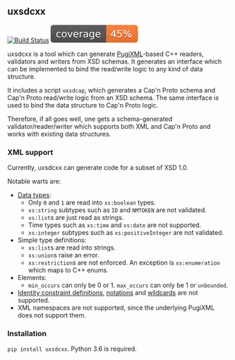 ## uxsdcxx

[![Build Status](https://travis-ci.com/SymbiFlow/uxsdcxx.svg?branch=ci-and-cleanup)](https://travis-ci.com/SymbiFlow/uxsdcxx)
[![Coverage](coverage.svg)]()

uxsdcxx is a tool which can generate [PugiXML](https://github.com/zeux/pugixml)-based C++ readers, validators and writers from XSD schemas. It generates an interface which can be implemented to bind the read/write logic to any kind of data structure.

It includes a script `uxsdcap`, which generates a Cap'n Proto schema and Cap'n Proto read/write logic from an XSD schema. The same interface is used to bind the data structure to Cap'n Proto logic.

Therefore, if all goes well, one gets a schema-generated validator/reader/writer which supports both XML and Cap'n Proto and works with existing data structures.

### XML support

Currently, uxsdcxx can generate code for a subset of XSD 1.0.

Notable warts are:

- [Data types](https://www.w3.org/TR/xmlschema-2/#built-in-datatypes):
	- Only `0` and `1` are read into `xs:boolean` types.
	- `xs:string` subtypes such as `ID` and `NMTOKEN` are not validated.
	- `xs:list`s are just read as strings.
	- Time types such as `xs:time` and `xs:date` are not supported.
	- `xs:integer` subtypes such as `xs:positiveInteger` are not validated.
- Simple type definitions:
	- `xs:list`s are read into strings.
	- `xs:union`s raise an error.
	- `xs:restriction`s are not enforced. An exception is `xs:enumeration` which maps to C++ enums.
- Elements:
	- `min_occurs` can only be 0 or 1. `max_occurs` can only be 1 or `unbounded`.
- [Identity constraint definitions](https://www.w3.org/TR/xmlschema-1/#cIdentity-constraint_Definitions), [notations](https://www.w3.org/TR/xmlschema-1/#cNotation_Declarations) and [wildcards](https://www.w3.org/TR/xmlschema-1/#Wildcards) are not supported.
- XML namespaces are not supported, since the underlying PugiXML does not support them.

### Installation

`pip install uxsdcxx`. Python 3.6 is required.
